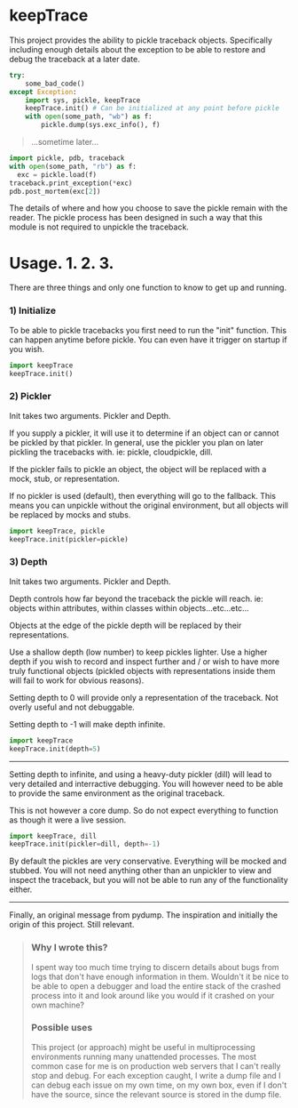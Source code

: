 
keepTrace
=========

This project provides the ability to pickle traceback objects.
Specifically including enough details about the exception to be able to restore
and debug the traceback at a later date.

``` python
try:
    some_bad_code()
except Exception:
    import sys, pickle, keepTrace
    keepTrace.init() # Can be initialized at any point before pickle
    with open(some_path, "wb") as f:
        pickle.dump(sys.exc_info(), f)
```

> ...sometime later...

``` python
import pickle, pdb, traceback
with open(some_path, "rb") as f:
  exc = pickle.load(f)
traceback.print_exception(*exc)
pdb.post_mortem(exc[2])
```

The details of where and how you choose to save the pickle remain with the reader.
The pickle process has been designed in such a way that this module is not required
to unpickle the traceback.


Usage. 1. 2. 3.
=====

There are three things and only one function to know to get up and running.

### 1) Initialize

To be able to pickle tracebacks you first need to run the "init" function. This can happen anytime
before pickle. You can even have it trigger on startup if you wish.

``` python
import keepTrace
keepTrace.init()
```

### 2) Pickler

Init takes two arguments. Pickler and Depth.

If you supply a pickler, it will use it to determine if an object can or cannot be pickled by that pickler.
In general, use the pickler you plan on later pickling the tracebacks with. ie: pickle, cloudpickle, dill.

If the pickler fails to pickle an object, the object will be replaced with a mock, stub, or representation.

If no pickler is used (default), then everything will go to the fallback. This means you can unpickle without the
original environment, but all objects will be replaced by mocks and stubs.

``` python
import keepTrace, pickle
keepTrace.init(pickler=pickle)
```

### 3) Depth

Init takes two arguments. Pickler and Depth.

Depth controls how far beyond the traceback the pickle will reach. ie: objects within attributes, within classes within objects...etc...etc...

Objects at the edge of the pickle depth will be replaced by their representations.

Use a shallow depth (low number) to keep pickles lighter. Use a higher depth if you wish to record and inspect further and / or wish to have more truly functional objects (pickled objects with representations inside them will fail to work for obvious reasons).

Setting depth to 0 will provide only a representation of the traceback. Not overly useful and not debuggable.

Setting depth to -1 will make depth infinite.

``` python
import keepTrace
keepTrace.init(depth=5)
```

---

Setting depth to infinite, and using a heavy-duty pickler (dill) will lead to very detailed and interractive debugging.
You will however need to be able to provide the same environment as the original traceback.

This is not however a core dump. So do not expect everything to function as though it were a live session.

``` python
import keepTrace, dill
keepTrace.init(pickler=dill, depth=-1)
```


By default the pickles are very conservative. Everything will be mocked and stubbed. You will not need anything other than an
unpickler to view and inspect the traceback, but you will not be able to run any of the functionality either.

---

Finally, an original message from pydump. The inspiration and initially the origin of this project. Still relevant.



> ### Why I wrote this?
>
> I spent way too much time trying to discern details about bugs from
> logs that don't have enough information in them. Wouldn't it be nice
> to be able to open a debugger and load the entire stack of the crashed
> process into it and look around like you would if it crashed on your own
> machine?
>
> ### Possible uses
>
> This project (or approach) might be useful in multiprocessing environments
> running many unattended processes. The most common case for me is on
> production web servers that I can't really stop and debug. For each
> exception caught, I write a dump file and I can debug each issue on
> my own time, on my own box, even if I don't have the source, since
> the relevant source is stored in the dump file.

